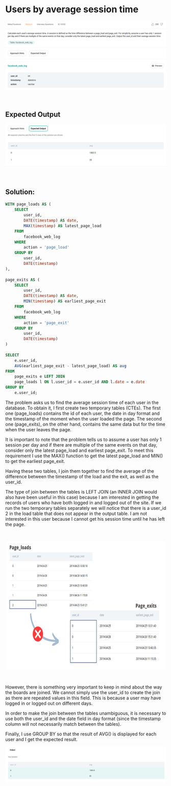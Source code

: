 # Users by average session time

<div id="header" align="center">
  <img src="https://github.com/MartaCasdelg/StrataScratch-SQL-Challenges/blob/main/Medium/Images/users_by_average_session_time_1.png" />
</div>

&nbsp;


## Expected Output

<div id="header" align="center">
  <img src="https://github.com/MartaCasdelg/StrataScratch-SQL-Challenges/blob/main/Medium/Images/users_by_average_session_time_2.png" />
</div>

&nbsp;


## Solution:

```sql
WITH page_loads AS (
    SELECT
        user_id,
        DATE(timestamp) AS date,
        MAX(timestamp) AS latest_page_load
    FROM
        facebook_web_log
    WHERE
        action = 'page_load'
    GROUP BY
        user_id,
        DATE(timestamp)
),

page_exits AS (
    SELECT
        user_id,
        DATE(timestamp) AS date,
        MIN(timestamp) AS earliest_page_exit
    FROM
        facebook_web_log
    WHERE
        action = 'page_exit'
    GROUP BY
        user_id,
        DATE(timestamp)
)

SELECT 
    e.user_id,
    AVG(earliest_page_exit - latest_page_load) AS avg
FROM
    page_exits e LEFT JOIN
    page_loads l ON l.user_id = e.user_id AND l.date = e.date
GROUP BY
    e.user_id;
```
The problem asks us to find the average session time of each user in the database. To obtain it, I first create two temporary tables (CTEs). The first one (page_loads) contains the id of each user, the date in day format and the timestamp of the moment when the user loaded the page. The second one (page_exits), on the other hand, contains the same data but for the time when the user leaves the page.  

It is important to note that the problem tells us to assume a user has only 1 session per day and if there are multiple of the same events on that day, consider only the latest page_load and earliest page_exit. To meet this requirement I use the MAX() function to get the latest page_load and MIN() to get the earliest page_exit.

Having these two tables, I join them together to find the average of the difference between the timestamp of the load and the exit, as well as the user_id. 

The type of join between the tables is LEFT JOIN (an INNER JOIN would also have been useful in this case) because I am interested in getting the records of users who have both logged in and logged out of the site. If we run the two temporary tables separately we will notice that there is a user_id 2 in the load table that does not appear in the output table. I am not interested in this user because I cannot get his session time until he has left the page.

&nbsp;

<div id="header" align="center">
  <img src="https://github.com/MartaCasdelg/StrataScratch-SQL-Challenges/blob/main/Medium/Images/users_by_average_session_time_3.png"  width="500" height="400" />
</div>

&nbsp;

However, there is something very important to keep in mind about the way the boards are joined. We cannot simply use the user_id to create the join as there are repeated values in this field. This is because a user may have logged in or logged out on different days. 

In order to make the join between the tables unambiguous, it is necessary to use both the user_id and the date field in day format (since the timestamp column will not necessarily match between the tables).

Finally, I use GROUP BY so that the result of AVG() is displayed for each user and I get the expected result.

<div id="header" align="center">
  <img src="https://github.com/MartaCasdelg/StrataScratch-SQL-Challenges/blob/main/Medium/Images/users_by_average_session_time_output.png" />
</div>